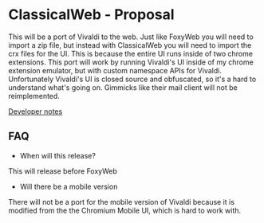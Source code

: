 # ClassicalWeb - Proposal

This will be a port of Vivaldi to the web. Just like FoxyWeb you will need to import a zip file, but instead with ClassicalWeb you will need to import the crx files for the UI. This is because the entire UI runs inside of two chrome extensions. This port will work by running Vivaldi's UI inside of my chrome extension emulator, but with custom namespace APIs for Vivaldi. Unfortunately Vivaldi's UI is closed source and obfuscated, so it's a hard to understand what's going on. Gimmicks like their mail client will not be reimplemented.

[Developer notes](./For%20devs/ClassicalWeb.md)

## FAQ

- When will this release?

This will release before FoxyWeb

- Will there be a mobile version

There will not be a port for the mobile version of Vivaldi because it is modified from the the Chromium Mobile UI, which is hard to work with.
